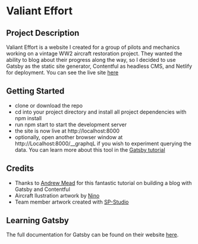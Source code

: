 # Valiant Effort

## Project Description

Valiant Effort is a website I created for a group of pilots and mechanics working on a vintage WW2 aircraft restoration project. They wanted the ability to blog about their progress along the way, so I decided to use Gatsby as the static site generator, Contentful as headless CMS, and Netlify for deployment. You can see the live site [here](https://valianteffort.netlify.com)

## Getting Started

-   clone or download the repo
-   cd into your project directory and install all project dependencies with npm install
-   run npm start to start the development server
-   the site is now live at http://localhost:8000
-   optionally, open another browser window at http://Localhost:8000/__graphqL if you wish to experiment querying the data. You can learn more about this tool in the [Gatsby tutorial](https://www.gatsbyjs.org/tutorial/part-five/#introducing-graphiql)

## Credits

-   Thanks to [Andrew Mead](https://mead.io/gatsby-bootcamp) for this fantastic tutorial on building a blog with Gatsby and Contentful
-   Aircraft llustration artwork by [Nino](https://www.fiverr.com/onintheartist)
-   Team member artwork created with [SP-Studio](https://www.sp-studio.de/)

## Learning Gatsby

The full documentation for Gatsby can be found on their website [here](https://www.gatsbyjs.org/).
